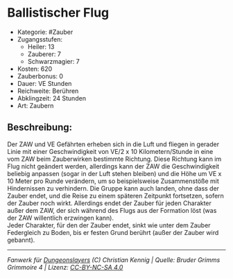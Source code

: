 # Ballistischer Flug  
- Kategorie: #Zauber  
- Zugangsstufen:  
  - Heiler: 13  
  - Zauberer: 7  
  - Schwarzmagier: 7  
- Kosten: 620  
- Zauberbonus: 0  
- Dauer: VE Stunden  
- Reichweite: Berühren  
- Abklingzeit: 24 Stunden  
- Art: Zaubern     

## Beschreibung:
Der ZAW und VE Gefährten erheben sich in die Luft und fliegen in gerader Linie mit einer Geschwindigkeit von VE/2 x 10 Kilometern/Stunde in eine vom ZAW beim Zauberwirken bestimmte Richtung. Diese Richtung kann im Flug nicht geändert werden, allerdings kann der ZAW die Geschwindigkeit beliebig anpassen (sogar in der Luft stehen bleiben) und die Höhe um VE x 10 Meter pro Runde verändern, um so beispielsweise Zusammenstöße mit Hindernissen zu verhindern. Die Gruppe kann auch landen, ohne dass der Zauber endet, und die Reise zu einem späteren Zeitpunkt fortsetzen, sofern der Zauber noch wirkt. Allerdings endet der Zauber für jeden Charakter außer dem ZAW, der sich während des Flugs aus der Formation löst (was der ZAW willentlich erzwingen kann).<br>Jeder Charakter, für den der Zauber endet, sinkt wie unter dem Zauber Federgleich zu Boden, bis er festen Grund berührt (außer der Zauber wird gebannt).


___
*Fanwerk für [Dungeonslayers](https://www.dungeonslayers.net/) (C) Christian Kennig | Quelle: Bruder Grimms Grimmoire 4 | Lizenz: [CC-BY-NC-SA 4.0](https://creativecommons.org/licenses/by-nc-sa/4.0/deed.de)*
